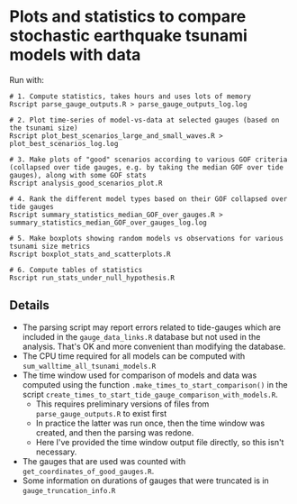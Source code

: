 # Plots and statistics to compare stochastic earthquake tsunami models with data

Run with:
```
# 1. Compute statistics, takes hours and uses lots of memory
Rscript parse_gauge_outputs.R > parse_gauge_outputs_log.log 

# 2. Plot time-series of model-vs-data at selected gauges (based on the tsunami size)
Rscript plot_best_scenarios_large_and_small_waves.R > plot_best_scenarios_log.log 

# 3. Make plots of "good" scenarios according to various GOF criteria (collapsed over tide gauges, e.g. by taking the median GOF over tide gauges), along with some GOF stats
Rscript analysis_good_scenarios_plot.R

# 4. Rank the different model types based on their GOF collapsed over tide gauges
Rscript summary_statistics_median_GOF_over_gauges.R > summary_statistics_median_GOF_over_gauges_log.log

# 5. Make boxplots showing random models vs observations for various tsunami size metrics
Rscript boxplot_stats_and_scatterplots.R

# 6. Compute tables of statistics
Rscript run_stats_under_null_hypothesis.R
```

## Details

* The parsing script may report errors related to tide-gauges which are included in the `gauge_data_links.R` database but not used in the analysis. That's OK and more convenient than modifying the database.
* The CPU time required for all models can be computed with `sum_walltime_all_tsunami_models.R`
* The time window used for comparison of models and data was computed using the function `.make_times_to_start_comparison()` in the script `create_times_to_start_tide_gauge_comparison_with_models.R`. 
  * This requires preliminary versions of files from `parse_gauge_outputs.R` to exist first 
  * In practice the latter was run once, then the time window was created, and then the parsing was redone.
  * Here I've provided the time window output file directly, so this isn't necessary.
* The gauges that are used was counted with `get_coordinates_of_good_gauges.R`.
* Some information on durations of gauges that were truncated is in `gauge_truncation_info.R`

